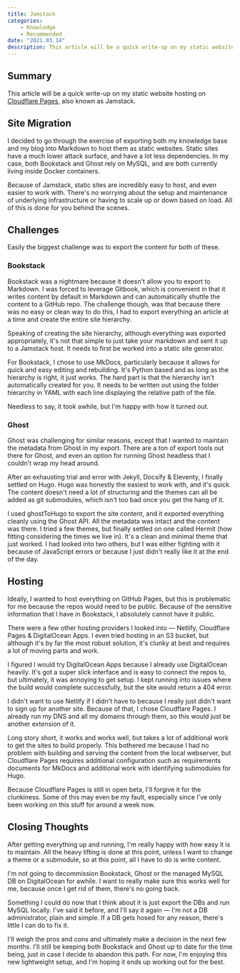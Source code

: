 ```yaml
---
title: Jamstack
categories:
    - Knowledge
    - Recommended
date: "2021.03.14"
description: This article will be a quick write-up on my static website hosting on Cloudflare Pages, also known as Jamstack.
---
```



## Summary

This article will be a quick write-up on my static website hosting on [Cloudflare Pages](https://pages.cloudflare.com), also known as Jamstack.

## Site Migration

I decided to go through the exercise of exporting both my knowledge base and my blog into Markdown to host them as static websites. Static sites have a much lower attack surface, and have a lot less dependencies. In my case, both Bookstack and Ghost rely on MySQL, and are both currently living inside Docker containers.

Because of Jamstack, static sites are incredibly easy to host, and even easier to work with. There's no worrying about the setup and maintenance of underlying infrastructure or having to scale up or down based on load. All of this is done for you behind the scenes.

## Challenges

Easily the biggest challenge was to export the content for both of these.

### Bookstack

Bookstack was a nightmare because it doesn't allow you to export to Markdown. I was forced to leverage Gitbook, which is convenient in that it writes content by default in Markdown and can automatically shuttle the content to a GitHub repo. The challenge though, was that because there was no easy or clean way to do this, I had to export everything an article at a time and create the entire site hierarchy.

Speaking of creating the site hierarchy, although everything was exported appropriately, it's not that simple to just take your markdown and sent it up to a Jamstack host. It needs to first be worked into a static site generator.

For Bookstack, I chose to use MkDocs, particularly because it allows for quick and easy editing and rebuilding. It's Python based and as long as the hierarchy is right, it just works. The hard part is that the hierarchy isn't automatically created for you. It needs to be written out using the folder hierarchy in YAML with each line displaying the relative path of the file.

Needless to say, it took awhile, but I'm happy with how it turned out.

### Ghost

Ghost was challenging for similar reasons, except that I wanted to maintain the metadata from Ghost in my export. There are a ton of export tools out there for Ghost, and even an option for running Ghost headless that I couldn't wrap my head around.

After an exhausting trial and error with Jekyll, Docsify & Eleventy, I finally settled on Hugo. Hugo was honestly the easiest to work with, and it's quick. The content doesn't need a lot of structuring and the themes can all be added as git submodules, which isn't too bad once you get the hang of it.

I used ghostToHugo to export the site content, and it exported everything cleanly using the Ghost API. All the metadata was intact and the content was there. I tried a few themes, but finally settled on one called Hermit (how fitting considering the times we live in). It's a clean and minimal theme that just worked. I had looked into two others, but I was either fighting with it because of JavaScript errors or because I just didn't really like it at the end of the day.

## Hosting

Ideally, I wanted to host everything on GitHub Pages, but this is problematic for me because the repos would need to be public. Because of the sensitive information that I have in Bookstack, I absolutely cannot have it public.

There were a few other hosting providers I looked into — Netlify, Cloudflare Pages & DigitalOcean Apps. I even tried hosting in an S3 bucket, but although it's by far the most robust solution, it's clunky at best and requires a lot of moving parts and work.

I figured I would try DigitalOcean Apps because I already use DigitalOcean heavily. It's got a super slick interface and is easy to connect the repos to, but ultimately, it was annoying to get setup. I kept running into issues where the build would complete successfully, but the site would return a 404 error.

I didn't want to use Netlify if I didn't have to because I really just didn't want to sign up for another site. Because of that, I chose Cloudflare Pages. I already run my DNS and all my domains through them, so this would just be another extension of it.

Long story short, it works and works well, but takes a lot of additional work to get the sites to build properly. This bothered me because I had no problem with building and serving the content from the local webserver, but Cloudflare Pages requires additional configuration such as requirements documents for MkDocs and additional work with identifying submodules for Hugo.

Because Cloudflare Pages is still in open beta, I'll forgive it for the clunkiness. Some of this may even be my fault, especially since I've only been working on this stuff for around a week now.

## Closing Thoughts

After getting everything up and running, I'm really happy with how easy it is to maintain. All the heavy lifting is done at this point, unless I want to change a theme or a submodule, so at this point, all I have to do is write content.

I'm not going to decommission Bookstack, Ghost or the managed MySQL DB on DigitalOcean for awhile. I want to really make sure this works well for me, because once I get rid of them, there's no going back.

Something I could do now that I think about it is just export the DBs and run MySQL locally. I've said it before, and I'll say it again — I'm not a DB administrator, plain and simple. If a DB gets hosed for any reason, there's little I can do to fix it.

I'll weigh the pros and cons and ultimately make a decision in the next few months. I'll still be keeping both Bookstack and Ghost up to date for the time being, just in case I decide to abandon this path. For now, I'm enjoying this new lightweight setup, and I'm hoping it ends up working out for the best.
